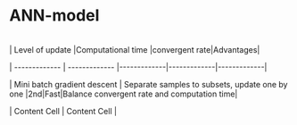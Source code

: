 # ANN-model
<br />
| Level of update |Computational time |convergent rate|Advantages|

| ------------- | ------------- |-------------|-------------|-------------|

| Mini batch gradient descent  | Separate samples to subsets, update one by one  |2nd|Fast|Balance convergent rate and computation time|

| Content Cell  | Content Cell  |
